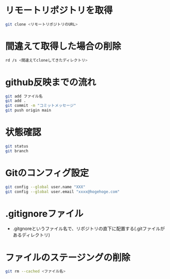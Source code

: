 # リモートリポジトリを取得
```bash
git clone <リモートリポジトリのURL>
```

# 間違えて取得した場合の削除
```bash
rd /s <間違えてcloneしてきたディレクトリ>
```

# github反映までの流れ
```bash
git add ファイル名
git add .
git commit -m "コミットメッセージ"
git push origin main
```

# 状態確認
```bash
git status
git branch
```

# Gitのコンフィグ設定
```bash
git config --global user.name "XXX"
git config --global user.email "xxxx@hogehoge.com"
```

# .gitignoreファイル
- .gitgnoreというファイル名で、リポジトリの直下に配置する(.gitファイルがあるディレクトリ)

# ファイルのステージングの削除
```bash
git rm --cached <ファイル名>
```